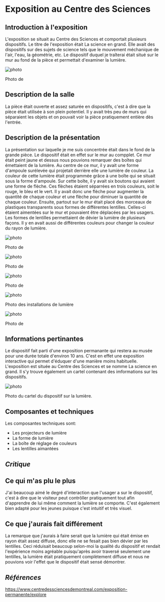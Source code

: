 # **Exposition au Centre des Sciences**

## Introduction à l'exposition

L'exposition se situait au Centre des Sciences et comportait plusieurs dispositifs. Le titre de l'exposition était La science en grand. Elle avait des dispositifs sur des sujets de science tels que le mouvement méchanique de l'air, l'eau, la géométrie, etc. Le dispositif duquel je traîterai était situé sur le mur au fond de la pièce et permettait d'examiner la lumière. 

![photo](./media/)

Photo de

## Description de la salle

La pièce était ouverte et assez saturée en dispositifs, c'est à dire que la pièce était utilisée à son plein potentiel. Il y avait très peu de murs qui séparaient les objets et on pouvait voir la pièce pratiquement entière dès l'entrée.

## Description de la présentation

La présentation sur laquelle je me suis concentrée était dans le fond de la grande pièce. Le dispositif était en effet sur le mur au compplet. Ce mur était peint jaune et dessus nous pouvions remarquer des boîtes qui émettaient de la lumière. Au centre de ce mur, il y avait une forme d'ampoule surélevée qui projetait derrière elle une lumière de couleur. La couleur de cette lumière était programmée grâce à une boîte qui se situait sous la forme d'ampoule. Sur cette boîte, il y avait six boutons qui avaient une forme de flèche. Ces flèches étaient séparrées en trois couleurs, soit le rouge, le bleu et le vert. Il y avait donc une flèche pour augmenter la quantité de chaque couleur et une flèche pour diminuer la quantité de chaque couleur. Ensuite, partout sur le mur était placé des morceaux de plastiques transparents sous formes de différentes lentilles. Celles-ci étaient aimentées sur le mur et pouvaient être déplacées par les usagers. Les formes de lentilles permettaient de dévier la lumière de plusieurs façons. Il y en avait aussi de différentes couleurs pour changer la couleur du rayon de lumière.

![photo](./media/)

Photo de

![photo](./media/)

Photo de

![photo](./media/)

Photo de

![photo](./media/)

Photo des installations de lumière

![photo](./media/)

Photo de

## Informations pertinantes

Le dispositif fait parti d'une exposition permanante qui restera au musée pour une durée totale d'environ 10 ans. C'est en effet une exposition interactive qui permet d'éduquer d'une manière moins habituelle. L'exposition est située au Centre des Sciences et se nomme La science en grand. Il s'y trouve également un cartel contenant des imformations sur les dispositifs.

![photo](./media/)

Photo du cartel du dispositif sur la lumière.

## Composantes et techniques

 Les composantes techniques sont:
 - Les projecteurs de lumière
 - La forme de lumière
 - La boîte de réglage de couleurs
 - Les lentilles aimantées



## ***Critique***

## Ce qui m'as plu le plus

J'ai beaucoup aimé le degré d'interaction que l'usager a sur le dispositif, c'est à dire que le visiteur peut contrôller pratiquement tout afin d'apprendre de lui même comment la lumière se comporte. C'est également bien adapté pour les jeunes puisque c'est intuitif et très visuel.

## Ce que j'aurais fait différement

La remarque que j'aurais à faire serait que la lumière qui était émise en rayon était assez diffuse, donc elle ne se fesait pas bien dévier par les lentilles. Ceci réduisait beaucoup selon-moi la qualité du dispositif et rendait l'expérience moins agréable puisqu'après avoir traversé seulement une lentilles, la lumière était pratiquement complètement diffuse et nous ne pouvions voir l'effet que le dispositif était sensé démontrer.

## ***Références***

https://www.centredessciencesdemontreal.com/exposition-permanente/explore
